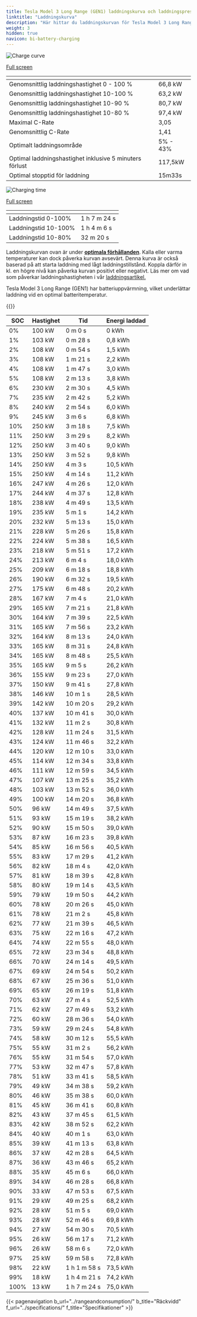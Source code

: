 ```yaml
---
title: Tesla Model 3 Long Range (GEN1) laddningskurva och laddningsprestanda
linktitle: "Laddningskurva"
description: "Här hittar du laddningskurvan för Tesla Model 3 Long Range (GEN1)."
weight: 3
hidden: true
navicon: bi-battery-charging
---
```

<!-- markdownlint-disable MD033 -->
<!-- markdownlint-disable MD010 -->
<img src="/images/models/tesla/model_3/model_3_long_range_gen1/chargingcurve.svg" alt="Charge curve" class="img-fluid">

[Full screen](/images/models/tesla/model_3/model_3_long_range_gen1/chargingcurve.svg)


<div class="table-responsive">
<table class="table table-striped border">
	<thead>
		<tr>
			<th>
			</th>
			<th>
			</th>
		</tr>
	</thead>
	<tbody>
		<tr>
			<td>
				Genomsnittlig laddningshastighet 0 - 100 %
			</td>
			<td>
				66,8 kW
			</td>
		</tr>
		<tr>
			<td>
				Genomsnittlig laddningshastighet 10-100 %
			</td>
			<td>
				63,2 kW
			</td>
		</tr>
		<tr>
			<td>
				Genomsnittlig laddningshastighet 10-90 %
			</td>
			<td>
				80,7 kW
			</td>
		</tr>
		<tr>
			<td>
				Genomsnittlig laddningshastighet 10-80 %
			</td>
			<td>
				97,4 kW
			</td>
		</tr>
		<tr>
			<td>
				Maximal C-Rate
			</td>
			<td>
				3,05
			</td>
		</tr>
		<tr>
			<td>
				Genomsnittlig C-Rate
			</td>
			<td>
				1,41
			</td>
		</tr>
		<tr>
			<td>
				Optimalt laddningsområde
			</td>
			<td>
				5% - 43%
			</td>
		</tr>
		<tr>
			<td>
				Optimal laddningshastighet inklusive 5 minuters förlust
			</td>
			<td>
				117,5kW
			</td>
		</tr>
		<tr>
			<td>
				Optimal stopptid för laddning
			</td>
			<td>
				15m33s
			</td>
		</tr>
	</tbody>
</table>
</div>
<img src="/images/models/tesla/model_3/model_3_long_range_gen1/chargingtime.svg" alt="Charging time" class="img-fluid">

[Full screen](/images/models/tesla/model_3/model_3_long_range_gen1/chargingtime.svg)
<div class="table-responsive">
<table class="table table-striped border">
	<thead>
		<tr>
			<th>
			</th>
			<th>
			</th>
		</tr>
	</thead>
	<tbody>
		<tr>
			<td>
				Laddningstid 0-100%
			</td>
			<td>
				1 h 7 m 24 s
			</td>
		</tr>
		<tr>
			<td>
				Laddningstid 10-100%
			</td>
			<td>
				1 h 4 m 6 s
			</td>
		</tr>
		<tr>
			<td>
				Laddningstid 10-80%
			</td>
			<td>
				 32 m 20 s
			</td>
		</tr>
	</tbody>
</table>
</div>


Laddningskurvan ovan är under **[optimala förhållanden](../../../../../technology/battery/charging/#temperatur)**. Kalla eller varma temperaturer kan dock påverka kurvan avsevärt. Denna kurva är också baserad på att starta laddning med lågt laddningstillstånd. Koppla därför in kl. en högre nivå kan påverka kurvan positivt eller negativt. Läs mer om vad som påverkar laddningshastigheten i vår [laddningsartikel.](../../../../../technology/battery/charging/)


Tesla Model 3 Long Range (GEN1) har batteriuppvärmning, vilket underlättar laddning vid en optimal batteritemperatur.


{{<evkxdisplayaddarticle />}}
<div class="table-responsive">
<table class="table table-striped border">
	<thead>
		<tr>
			<th>
				SOC
			</th>
			<th>
				Hastighet
			</th>
			<th>
				Tid
			</th>
			<th>
				Energi laddad
			</th>
		</tr>
	</thead>
	<tbody>
		<tr>
			<td>
				0%
			</td>
			<td>
				100 kW
			</td>
			<td>
				 0 m 0 s
			</td>
			<td>
				0 kWh
			</td>
		</tr>
		<tr>
			<td>
				1%
			</td>
			<td>
				103 kW
			</td>
			<td>
				 0 m 28 s
			</td>
			<td>
				0,8 kWh
			</td>
		</tr>
		<tr>
			<td>
				2%
			</td>
			<td>
				108 kW
			</td>
			<td>
				 0 m 54 s
			</td>
			<td>
				1,5 kWh
			</td>
		</tr>
		<tr>
			<td>
				3%
			</td>
			<td>
				108 kW
			</td>
			<td>
				 1 m 21 s
			</td>
			<td>
				2,2 kWh
			</td>
		</tr>
		<tr>
			<td>
				4%
			</td>
			<td>
				108 kW
			</td>
			<td>
				 1 m 47 s
			</td>
			<td>
				3,0 kWh
			</td>
		</tr>
		<tr>
			<td>
				5%
			</td>
			<td>
				108 kW
			</td>
			<td>
				 2 m 13 s
			</td>
			<td>
				3,8 kWh
			</td>
		</tr>
		<tr>
			<td>
				6%
			</td>
			<td>
				230 kW
			</td>
			<td>
				 2 m 30 s
			</td>
			<td>
				4,5 kWh
			</td>
		</tr>
		<tr>
			<td>
				7%
			</td>
			<td>
				235 kW
			</td>
			<td>
				 2 m 42 s
			</td>
			<td>
				5,2 kWh
			</td>
		</tr>
		<tr>
			<td>
				8%
			</td>
			<td>
				240 kW
			</td>
			<td>
				 2 m 54 s
			</td>
			<td>
				6,0 kWh
			</td>
		</tr>
		<tr>
			<td>
				9%
			</td>
			<td>
				245 kW
			</td>
			<td>
				 3 m 6 s
			</td>
			<td>
				6,8 kWh
			</td>
		</tr>
		<tr>
			<td>
				10%
			</td>
			<td>
				250 kW
			</td>
			<td>
				 3 m 18 s
			</td>
			<td>
				7,5 kWh
			</td>
		</tr>
		<tr>
			<td>
				11%
			</td>
			<td>
				250 kW
			</td>
			<td>
				 3 m 29 s
			</td>
			<td>
				8,2 kWh
			</td>
		</tr>
		<tr>
			<td>
				12%
			</td>
			<td>
				250 kW
			</td>
			<td>
				 3 m 40 s
			</td>
			<td>
				9,0 kWh
			</td>
		</tr>
		<tr>
			<td>
				13%
			</td>
			<td>
				250 kW
			</td>
			<td>
				 3 m 52 s
			</td>
			<td>
				9,8 kWh
			</td>
		</tr>
		<tr>
			<td>
				14%
			</td>
			<td>
				250 kW
			</td>
			<td>
				 4 m 3 s
			</td>
			<td>
				10,5 kWh
			</td>
		</tr>
		<tr>
			<td>
				15%
			</td>
			<td>
				250 kW
			</td>
			<td>
				 4 m 14 s
			</td>
			<td>
				11,2 kWh
			</td>
		</tr>
		<tr>
			<td>
				16%
			</td>
			<td>
				247 kW
			</td>
			<td>
				 4 m 26 s
			</td>
			<td>
				12,0 kWh
			</td>
		</tr>
		<tr>
			<td>
				17%
			</td>
			<td>
				244 kW
			</td>
			<td>
				 4 m 37 s
			</td>
			<td>
				12,8 kWh
			</td>
		</tr>
		<tr>
			<td>
				18%
			</td>
			<td>
				238 kW
			</td>
			<td>
				 4 m 49 s
			</td>
			<td>
				13,5 kWh
			</td>
		</tr>
		<tr>
			<td>
				19%
			</td>
			<td>
				235 kW
			</td>
			<td>
				 5 m 1 s
			</td>
			<td>
				14,2 kWh
			</td>
		</tr>
		<tr>
			<td>
				20%
			</td>
			<td>
				232 kW
			</td>
			<td>
				 5 m 13 s
			</td>
			<td>
				15,0 kWh
			</td>
		</tr>
		<tr>
			<td>
				21%
			</td>
			<td>
				228 kW
			</td>
			<td>
				 5 m 26 s
			</td>
			<td>
				15,8 kWh
			</td>
		</tr>
		<tr>
			<td>
				22%
			</td>
			<td>
				224 kW
			</td>
			<td>
				 5 m 38 s
			</td>
			<td>
				16,5 kWh
			</td>
		</tr>
		<tr>
			<td>
				23%
			</td>
			<td>
				218 kW
			</td>
			<td>
				 5 m 51 s
			</td>
			<td>
				17,2 kWh
			</td>
		</tr>
		<tr>
			<td>
				24%
			</td>
			<td>
				213 kW
			</td>
			<td>
				 6 m 4 s
			</td>
			<td>
				18,0 kWh
			</td>
		</tr>
		<tr>
			<td>
				25%
			</td>
			<td>
				209 kW
			</td>
			<td>
				 6 m 18 s
			</td>
			<td>
				18,8 kWh
			</td>
		</tr>
		<tr>
			<td>
				26%
			</td>
			<td>
				190 kW
			</td>
			<td>
				 6 m 32 s
			</td>
			<td>
				19,5 kWh
			</td>
		</tr>
		<tr>
			<td>
				27%
			</td>
			<td>
				175 kW
			</td>
			<td>
				 6 m 48 s
			</td>
			<td>
				20,2 kWh
			</td>
		</tr>
		<tr>
			<td>
				28%
			</td>
			<td>
				167 kW
			</td>
			<td>
				 7 m 4 s
			</td>
			<td>
				21,0 kWh
			</td>
		</tr>
		<tr>
			<td>
				29%
			</td>
			<td>
				165 kW
			</td>
			<td>
				 7 m 21 s
			</td>
			<td>
				21,8 kWh
			</td>
		</tr>
		<tr>
			<td>
				30%
			</td>
			<td>
				164 kW
			</td>
			<td>
				 7 m 39 s
			</td>
			<td>
				22,5 kWh
			</td>
		</tr>
		<tr>
			<td>
				31%
			</td>
			<td>
				165 kW
			</td>
			<td>
				 7 m 56 s
			</td>
			<td>
				23,2 kWh
			</td>
		</tr>
		<tr>
			<td>
				32%
			</td>
			<td>
				164 kW
			</td>
			<td>
				 8 m 13 s
			</td>
			<td>
				24,0 kWh
			</td>
		</tr>
		<tr>
			<td>
				33%
			</td>
			<td>
				165 kW
			</td>
			<td>
				 8 m 31 s
			</td>
			<td>
				24,8 kWh
			</td>
		</tr>
		<tr>
			<td>
				34%
			</td>
			<td>
				165 kW
			</td>
			<td>
				 8 m 48 s
			</td>
			<td>
				25,5 kWh
			</td>
		</tr>
		<tr>
			<td>
				35%
			</td>
			<td>
				165 kW
			</td>
			<td>
				 9 m 5 s
			</td>
			<td>
				26,2 kWh
			</td>
		</tr>
		<tr>
			<td>
				36%
			</td>
			<td>
				155 kW
			</td>
			<td>
				 9 m 23 s
			</td>
			<td>
				27,0 kWh
			</td>
		</tr>
		<tr>
			<td>
				37%
			</td>
			<td>
				150 kW
			</td>
			<td>
				 9 m 41 s
			</td>
			<td>
				27,8 kWh
			</td>
		</tr>
		<tr>
			<td>
				38%
			</td>
			<td>
				146 kW
			</td>
			<td>
				 10 m 1 s
			</td>
			<td>
				28,5 kWh
			</td>
		</tr>
		<tr>
			<td>
				39%
			</td>
			<td>
				142 kW
			</td>
			<td>
				 10 m 20 s
			</td>
			<td>
				29,2 kWh
			</td>
		</tr>
		<tr>
			<td>
				40%
			</td>
			<td>
				137 kW
			</td>
			<td>
				 10 m 41 s
			</td>
			<td>
				30,0 kWh
			</td>
		</tr>
		<tr>
			<td>
				41%
			</td>
			<td>
				132 kW
			</td>
			<td>
				 11 m 2 s
			</td>
			<td>
				30,8 kWh
			</td>
		</tr>
		<tr>
			<td>
				42%
			</td>
			<td>
				128 kW
			</td>
			<td>
				 11 m 24 s
			</td>
			<td>
				31,5 kWh
			</td>
		</tr>
		<tr>
			<td>
				43%
			</td>
			<td>
				124 kW
			</td>
			<td>
				 11 m 46 s
			</td>
			<td>
				32,2 kWh
			</td>
		</tr>
		<tr>
			<td>
				44%
			</td>
			<td>
				120 kW
			</td>
			<td>
				 12 m 10 s
			</td>
			<td>
				33,0 kWh
			</td>
		</tr>
		<tr>
			<td>
				45%
			</td>
			<td>
				114 kW
			</td>
			<td>
				 12 m 34 s
			</td>
			<td>
				33,8 kWh
			</td>
		</tr>
		<tr>
			<td>
				46%
			</td>
			<td>
				111 kW
			</td>
			<td>
				 12 m 59 s
			</td>
			<td>
				34,5 kWh
			</td>
		</tr>
		<tr>
			<td>
				47%
			</td>
			<td>
				107 kW
			</td>
			<td>
				 13 m 25 s
			</td>
			<td>
				35,2 kWh
			</td>
		</tr>
		<tr>
			<td>
				48%
			</td>
			<td>
				103 kW
			</td>
			<td>
				 13 m 52 s
			</td>
			<td>
				36,0 kWh
			</td>
		</tr>
		<tr>
			<td>
				49%
			</td>
			<td>
				100 kW
			</td>
			<td>
				 14 m 20 s
			</td>
			<td>
				36,8 kWh
			</td>
		</tr>
		<tr>
			<td>
				50%
			</td>
			<td>
				96 kW
			</td>
			<td>
				 14 m 49 s
			</td>
			<td>
				37,5 kWh
			</td>
		</tr>
		<tr>
			<td>
				51%
			</td>
			<td>
				93 kW
			</td>
			<td>
				 15 m 19 s
			</td>
			<td>
				38,2 kWh
			</td>
		</tr>
		<tr>
			<td>
				52%
			</td>
			<td>
				90 kW
			</td>
			<td>
				 15 m 50 s
			</td>
			<td>
				39,0 kWh
			</td>
		</tr>
		<tr>
			<td>
				53%
			</td>
			<td>
				87 kW
			</td>
			<td>
				 16 m 23 s
			</td>
			<td>
				39,8 kWh
			</td>
		</tr>
		<tr>
			<td>
				54%
			</td>
			<td>
				85 kW
			</td>
			<td>
				 16 m 56 s
			</td>
			<td>
				40,5 kWh
			</td>
		</tr>
		<tr>
			<td>
				55%
			</td>
			<td>
				83 kW
			</td>
			<td>
				 17 m 29 s
			</td>
			<td>
				41,2 kWh
			</td>
		</tr>
		<tr>
			<td>
				56%
			</td>
			<td>
				82 kW
			</td>
			<td>
				 18 m 4 s
			</td>
			<td>
				42,0 kWh
			</td>
		</tr>
		<tr>
			<td>
				57%
			</td>
			<td>
				81 kW
			</td>
			<td>
				 18 m 39 s
			</td>
			<td>
				42,8 kWh
			</td>
		</tr>
		<tr>
			<td>
				58%
			</td>
			<td>
				80 kW
			</td>
			<td>
				 19 m 14 s
			</td>
			<td>
				43,5 kWh
			</td>
		</tr>
		<tr>
			<td>
				59%
			</td>
			<td>
				79 kW
			</td>
			<td>
				 19 m 50 s
			</td>
			<td>
				44,2 kWh
			</td>
		</tr>
		<tr>
			<td>
				60%
			</td>
			<td>
				78 kW
			</td>
			<td>
				 20 m 26 s
			</td>
			<td>
				45,0 kWh
			</td>
		</tr>
		<tr>
			<td>
				61%
			</td>
			<td>
				78 kW
			</td>
			<td>
				 21 m 2 s
			</td>
			<td>
				45,8 kWh
			</td>
		</tr>
		<tr>
			<td>
				62%
			</td>
			<td>
				77 kW
			</td>
			<td>
				 21 m 39 s
			</td>
			<td>
				46,5 kWh
			</td>
		</tr>
		<tr>
			<td>
				63%
			</td>
			<td>
				75 kW
			</td>
			<td>
				 22 m 16 s
			</td>
			<td>
				47,2 kWh
			</td>
		</tr>
		<tr>
			<td>
				64%
			</td>
			<td>
				74 kW
			</td>
			<td>
				 22 m 55 s
			</td>
			<td>
				48,0 kWh
			</td>
		</tr>
		<tr>
			<td>
				65%
			</td>
			<td>
				72 kW
			</td>
			<td>
				 23 m 34 s
			</td>
			<td>
				48,8 kWh
			</td>
		</tr>
		<tr>
			<td>
				66%
			</td>
			<td>
				70 kW
			</td>
			<td>
				 24 m 14 s
			</td>
			<td>
				49,5 kWh
			</td>
		</tr>
		<tr>
			<td>
				67%
			</td>
			<td>
				69 kW
			</td>
			<td>
				 24 m 54 s
			</td>
			<td>
				50,2 kWh
			</td>
		</tr>
		<tr>
			<td>
				68%
			</td>
			<td>
				67 kW
			</td>
			<td>
				 25 m 36 s
			</td>
			<td>
				51,0 kWh
			</td>
		</tr>
		<tr>
			<td>
				69%
			</td>
			<td>
				65 kW
			</td>
			<td>
				 26 m 19 s
			</td>
			<td>
				51,8 kWh
			</td>
		</tr>
		<tr>
			<td>
				70%
			</td>
			<td>
				63 kW
			</td>
			<td>
				 27 m 4 s
			</td>
			<td>
				52,5 kWh
			</td>
		</tr>
		<tr>
			<td>
				71%
			</td>
			<td>
				62 kW
			</td>
			<td>
				 27 m 49 s
			</td>
			<td>
				53,2 kWh
			</td>
		</tr>
		<tr>
			<td>
				72%
			</td>
			<td>
				60 kW
			</td>
			<td>
				 28 m 36 s
			</td>
			<td>
				54,0 kWh
			</td>
		</tr>
		<tr>
			<td>
				73%
			</td>
			<td>
				59 kW
			</td>
			<td>
				 29 m 24 s
			</td>
			<td>
				54,8 kWh
			</td>
		</tr>
		<tr>
			<td>
				74%
			</td>
			<td>
				58 kW
			</td>
			<td>
				 30 m 12 s
			</td>
			<td>
				55,5 kWh
			</td>
		</tr>
		<tr>
			<td>
				75%
			</td>
			<td>
				55 kW
			</td>
			<td>
				 31 m 2 s
			</td>
			<td>
				56,2 kWh
			</td>
		</tr>
		<tr>
			<td>
				76%
			</td>
			<td>
				55 kW
			</td>
			<td>
				 31 m 54 s
			</td>
			<td>
				57,0 kWh
			</td>
		</tr>
		<tr>
			<td>
				77%
			</td>
			<td>
				53 kW
			</td>
			<td>
				 32 m 47 s
			</td>
			<td>
				57,8 kWh
			</td>
		</tr>
		<tr>
			<td>
				78%
			</td>
			<td>
				51 kW
			</td>
			<td>
				 33 m 41 s
			</td>
			<td>
				58,5 kWh
			</td>
		</tr>
		<tr>
			<td>
				79%
			</td>
			<td>
				49 kW
			</td>
			<td>
				 34 m 38 s
			</td>
			<td>
				59,2 kWh
			</td>
		</tr>
		<tr>
			<td>
				80%
			</td>
			<td>
				46 kW
			</td>
			<td>
				 35 m 38 s
			</td>
			<td>
				60,0 kWh
			</td>
		</tr>
		<tr>
			<td>
				81%
			</td>
			<td>
				45 kW
			</td>
			<td>
				 36 m 41 s
			</td>
			<td>
				60,8 kWh
			</td>
		</tr>
		<tr>
			<td>
				82%
			</td>
			<td>
				43 kW
			</td>
			<td>
				 37 m 45 s
			</td>
			<td>
				61,5 kWh
			</td>
		</tr>
		<tr>
			<td>
				83%
			</td>
			<td>
				42 kW
			</td>
			<td>
				 38 m 52 s
			</td>
			<td>
				62,2 kWh
			</td>
		</tr>
		<tr>
			<td>
				84%
			</td>
			<td>
				40 kW
			</td>
			<td>
				 40 m 1 s
			</td>
			<td>
				63,0 kWh
			</td>
		</tr>
		<tr>
			<td>
				85%
			</td>
			<td>
				39 kW
			</td>
			<td>
				 41 m 13 s
			</td>
			<td>
				63,8 kWh
			</td>
		</tr>
		<tr>
			<td>
				86%
			</td>
			<td>
				37 kW
			</td>
			<td>
				 42 m 28 s
			</td>
			<td>
				64,5 kWh
			</td>
		</tr>
		<tr>
			<td>
				87%
			</td>
			<td>
				36 kW
			</td>
			<td>
				 43 m 46 s
			</td>
			<td>
				65,2 kWh
			</td>
		</tr>
		<tr>
			<td>
				88%
			</td>
			<td>
				35 kW
			</td>
			<td>
				 45 m 6 s
			</td>
			<td>
				66,0 kWh
			</td>
		</tr>
		<tr>
			<td>
				89%
			</td>
			<td>
				34 kW
			</td>
			<td>
				 46 m 28 s
			</td>
			<td>
				66,8 kWh
			</td>
		</tr>
		<tr>
			<td>
				90%
			</td>
			<td>
				33 kW
			</td>
			<td>
				 47 m 53 s
			</td>
			<td>
				67,5 kWh
			</td>
		</tr>
		<tr>
			<td>
				91%
			</td>
			<td>
				29 kW
			</td>
			<td>
				 49 m 25 s
			</td>
			<td>
				68,2 kWh
			</td>
		</tr>
		<tr>
			<td>
				92%
			</td>
			<td>
				28 kW
			</td>
			<td>
				 51 m 5 s
			</td>
			<td>
				69,0 kWh
			</td>
		</tr>
		<tr>
			<td>
				93%
			</td>
			<td>
				28 kW
			</td>
			<td>
				 52 m 46 s
			</td>
			<td>
				69,8 kWh
			</td>
		</tr>
		<tr>
			<td>
				94%
			</td>
			<td>
				27 kW
			</td>
			<td>
				 54 m 30 s
			</td>
			<td>
				70,5 kWh
			</td>
		</tr>
		<tr>
			<td>
				95%
			</td>
			<td>
				26 kW
			</td>
			<td>
				 56 m 17 s
			</td>
			<td>
				71,2 kWh
			</td>
		</tr>
		<tr>
			<td>
				96%
			</td>
			<td>
				26 kW
			</td>
			<td>
				 58 m 6 s
			</td>
			<td>
				72,0 kWh
			</td>
		</tr>
		<tr>
			<td>
				97%
			</td>
			<td>
				25 kW
			</td>
			<td>
				 59 m 58 s
			</td>
			<td>
				72,8 kWh
			</td>
		</tr>
		<tr>
			<td>
				98%
			</td>
			<td>
				22 kW
			</td>
			<td>
				1 h 1 m 58 s
			</td>
			<td>
				73,5 kWh
			</td>
		</tr>
		<tr>
			<td>
				99%
			</td>
			<td>
				18 kW
			</td>
			<td>
				1 h 4 m 21 s
			</td>
			<td>
				74,2 kWh
			</td>
		</tr>
		<tr>
			<td>
				100%
			</td>
			<td>
				13 kW
			</td>
			<td>
				1 h 7 m 24 s
			</td>
			<td>
				75,0 kWh
			</td>
		</tr>
	</tbody>
</table>
</div>


{{< pagenavigation b_url="../rangeandconsumption/" b_title="Räckvidd" f_url="../specifications/" f_title="Specifikationer" >}}
